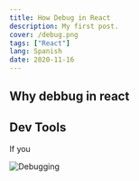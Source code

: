 ```yaml
---
title: How Debug in React
description: My first post.
cover: /debug.png
tags: ["React"]
lang: Spanish
date: 2020-11-16
---
```


## Why debbug in react

## Dev Tools

If you

![Debugging](https://railsware.com/blog/wp-content/uploads/2018/05/Debugging-React-Native-icon-180x180.png)
